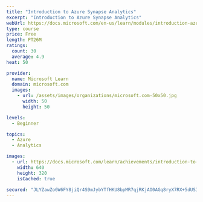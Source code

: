 ```yaml
---
title: "Introduction to Azure Synapse Analytics"
excerpt: "Introduction to Azure Synapse Analytics"
webUrl: https://docs.microsoft.com/en-us/learn/modules/introduction-azure-synapse-analytics/
type: course
price: Free
length: PT26M
ratings:
  count: 30
  average: 4.9
heat: 50

provider:
  name: Microsoft Learn
  domain: microsoft.com
  images:
    - url: /assets/images/organizations/microsoft.com-50x50.jpg
      width: 50
      height: 50

levels:
  - Beginner

topics:
  - Azure
  - Analytics

images:
  - url: https://docs.microsoft.com/learn/achievements/introduction-to-azure-synapse-analytics-social.png
    width: 640
    height: 320
    isCached: true

secured: "JLYZawZo6W6FY8jiQr4S9mJybYTfHKU8bpMR7qjRKjAO0AGq8ryX7RX+5dUSIcZ3BpCdL57lu2drxf0BjADmidrQlQ8S+i9NerQVC2qHRIct8n4HyORM185aptzGF1/W7hklInNAv2spTWtKZBGUMTR0sEz17JvpGn4rNzQ8uBeavJLXWiHusx48R1oq3C1Tg6jTvrhXpjF73hGfjRyu5e9SkNF/kyPwW8mBGAum0XtfWBS9jDhsJailwCxtMjAkJfcgv8EWoHhyriGM6Uwf/C13tesQ9BEWufM8Rc5TZHWSmUAajFv4MChKCP03Y4pQNIAeDm+7gIawq8YU0qFsUc4ZP4OYXbfjbfeUDF1Y3+W6vbUV+TbOj7XFHQeDlN0wNgv+laQ+hNtSL9yUfbT+tHt+5+bEMU7VnzcXVd/vSqI=;Ey+KD/SXnI2Yy9oEXLoJhw=="
---
```


